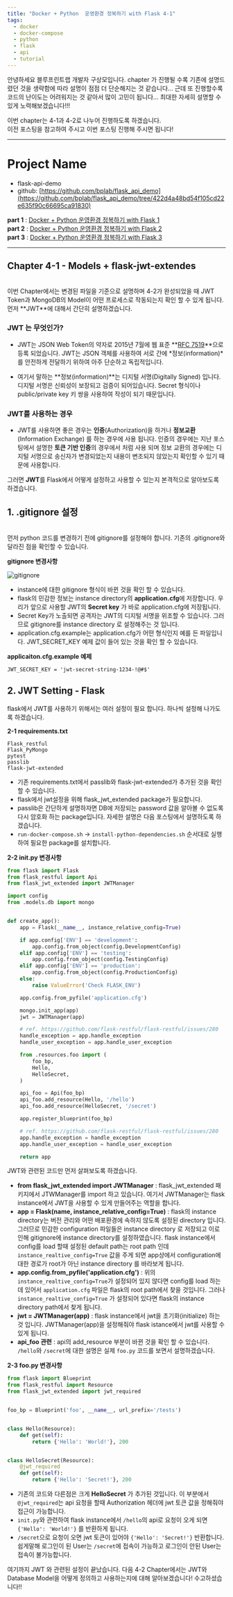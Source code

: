```yaml
---
title: "Docker + Python  운영환경 정복하기 with Flask 4-1"
tags:
  - docker
  - docker-compose
  - python
  - flask
  - api
  - tutorial
---
```


안녕하세요 블루프린트랩 개발자 구상모입니다. chapter 가 진행될 수록 기존에 설명드렸던 것을 생략함에 따라 설명이 점점 더 단순해지는 것 같습니다... 근데 또 진행할수록 코드의 난이도는 어려워지는 것 같아서 많이 고민이 됩니다... 최대한 자세히 설명할 수 있게 노력해보겠습니다!!! 

이번 chapter는 4-1과 4-2로 나누어 진행하도록 하겠습니다.  
이전 포스팅을 참고하여 주시고 이번 포스팅 진행해 주시면 됩니다! 

- - -
# Project Name
- flask-api-demo
- github: [https://github.com/bplab/flask_api_demo](https://github.com/bplab/flask_api_demo/tree/422d4a48bd54f105cd22e635f90c66695ca91830)


**part 1** : [Docker + Python  운영환경 정복하기 with Flask 1](../tech_blog_flask_api_demo_1)  
**part 2** : [Docker + Python  운영환경 정복하기 with Flask 2](../tech_blog_flask_api_demo_2)  
**part 3** : [Docker + Python  운영환경 정복하기 with Flask 3](../tech_blog_flask_api_demo_3)

---

## Chapter 4-1 - Models + flask-jwt-extendes
<br>
이번 Chapter에서는 변경된 파일을 기준으로 설명하며 4-2가 완성되었을 때 JWT Token과 MongoDB의 Model이 어떤 프로세스로 작동되는지 확인 할 수 있게 됩니다. 
먼저 **JWT**에 대해서 간단히 설명하겠습니다.

### JWT 는 무엇인가?
- JWT는 JSON Web Token의 약자로 2015년 7월에 웹 표준 **[RFC 7519](https://tools.ietf.org/html/rfc7519)**으로 등록 되었습니다. JWT는 JSON 객체를 사용하여 서로 간에 *정보(information)*를 안전하게 전달하기 위하여 아주 단순하고 독립적입니다.

- 여기서 말하는 **정보(information)**는 디지털 서명(Digitally Signed) 입니다. 디지털 서명은 신뢰성이 보장되고 검증이 되어있습니다. Secret 형식이나 public/private key 키 쌍을 사용하여 작성이 되기 때문입니다.

### JWT를 사용하는 경우
- JWT를 사용하면 좋은 경우는 **인증**(Authorization)을 하거나 **정보교환**(Information Exchange) 를 하는 경우에 사용 됩니다. 인증의 경우에는 지난 포스팅에서 설명한 **토큰 기반 인증**의 경우에서 처럼 사용 되며 정보 교환의 경우에는 디지털 서명으로 송신자가 변경되었는지 내용이 변조되지 않았는지 확인할 수 있기 때문에 사용합니다.

그러면 **JWT**를 Flask에서 어떻게 설정하고 사용할 수 있는지 본격적으로 알아보도록 하겠습니다.

## 1. .gitignore 설정
<br>
먼저 python 코드를 변경하기 전에 gitignore를 설정해야 합니다.
기존의 .gitignore와 달라진 점을 확인할 수 있습니다. 

**gitignore 변경사항**

![gitignore](/assets/images/2019-04-07-tech_blog_flask_api_demo_4-1/gitignore.png)

* instance에 대한 gitignore 형식이 바뀐 것을 확인 할 수 있습니다.
* flask의 민감한 정보는 instance directory의 **application.cfg**에 저장합니다. 우리가 앞으로 사용할 JWT의 **Secret key** 가 바로 application.cfg에 저장됩니다.  
* Secret Key가 노출되면 공격자는 JWT의 디지털 서명을 위조할 수 있습니다. 그러므로 gitignore를 instance directory 로 설정해주는 것 입니다.
* application.cfg.example는 application.cfg가 어떤 형식인지 예를 든 파일입니다. JWT_SECRET_KEY 예제 값이 들어 있는 것을 확인 할 수 있습니다.

**applicaiton.cfg.example 예제**
```
JWT_SECRET_KEY = 'jwt-secret-string-1234-!@#$'
```

## 2. JWT Setting - Flask 
flask에서 JWT를 사용하기 위해서는 여러 설정이 필요 합니다. 하나씩 설정해 나가도록 하겠습니다.

**2-1 requirements.txt**
```
Flask_restful
Flask_PyMongo
pytest
passlib
flask-jwt-extended
```
- 기존 requirements.txt에서 passlib와 flask-jwt-extended가 추가된 것을 확인할 수 있습니다.
- flask에서 jwt설정을 위해 flask_jwt_extended package가 필요합니다. 
- passlib은 간단하게 설명하자면 DB에 저장되는 password 값을 알아볼 수 없도록 다시 암호화 하는 package입니다. 자세한 설명은 다음 포스팅에서 설명하도록 하겠습니다.
- `run-docker-compose.sh` -> `install-python-dependencies.sh` 순서대로 실행하여 필요한 package를 설치합니다.

**2-2 __init__.py 변경사항**
```python
from flask import Flask
from flask_restful import Api
from flask_jwt_extended import JWTManager

import config
from .models.db import mongo


def create_app():
    app = Flask(__name__, instance_relative_config=True)

    if app.config['ENV'] == 'development':
        app.config.from_object(config.DevelopmentConfig)
    elif app.config['ENV'] == 'testing':
        app.config.from_object(config.TestingConfig)
    elif app.config['ENV'] == 'production':
        app.config.from_object(config.ProductionConfig)
    else:
        raise ValueError('Check FLASK_ENV')

    app.config.from_pyfile('application.cfg')

    mongo.init_app(app)
    jwt = JWTManager(app)

    # ref. https://github.com/flask-restful/flask-restful/issues/280
    handle_exception = app.handle_exception
    handle_user_exception = app.handle_user_exception

    from .resources.foo import (
        foo_bp,
        Hello,
        HelloSecret,
    )

    api_foo = Api(foo_bp)
    api_foo.add_resource(Hello, '/hello')
    api_foo.add_resource(HelloSecret, '/secret')

    app.register_blueprint(foo_bp)

    # ref. https://github.com/flask-restful/flask-restful/issues/280
    app.handle_exception = handle_exception
    app.handle_user_exception = handle_user_exception

    return app
```

JWT와 관련된 코드만 먼저 살펴보도록 하겠습니다. 
- **from flask_jwt_extended import JWTManager** : flask_jwt_extended 패키지에서 JTWManager를 import 하고 있습니다. 여기서 JWTManager는 flask instance에서 JWT을 사용할 수 있게 만들어주는 역할을 합니다.
- **app = Flask(__name__, instance_relative_config=True)** : flask의 instance directory는 버전 관리와 어떤 배포환경에 속하지 않도록 설정된 directory 입니다. 그러므로 민감한 configuration 파일들은 instance directory 로 저장되고 이로 인해 gitignore에 instance directory를 설정하였습니다. flask instance에서 config를 load 할때 설정된 default path는 root path 인데   `instance_realtive_config=True` 값을 주게 되면 app상에서 configuration에 대한 경로가 root가 아닌 instance directory 를 바라보게 됩니다. 
- **app.config.from_pyfile('application.cfg')** : 위의 `instance_realtive_config=True`가 설정되어 있지 않다면 config를 load 하는데 있어서 `application.cfg` 파일은 flask의 root path에서 찾을 것입니다. 그러나 `instance_realtive_config=True` 가 설정되어 있다면 flask의 instance directory path에서 찾게 됩니다.  
- **jwt = JWTManager(app)** :  flask instance에서 jwt을 초기화(initialize) 하는 것 입니다. JWTManager(app)을 설정해줘야 flask istance에서 jwt를 사용할 수 있게 됩니다.
- **api_foo 관련** : api의 add_resource 부분이 바뀐 것을 확인 할 수 있습니다.  `/hello`와 `/secret`에 대한 설명은 실제 `foo.py` 코드를 보면서 설명하겠습니다.

**2-3 foo.py 변경사항**
```python
from flask import Blueprint
from flask_restful import Resource
from flask_jwt_extended import jwt_required


foo_bp = Blueprint('foo', __name__, url_prefix='/tests')


class Hello(Resource):
    def get(self):
        return {'Hello': 'World!'}, 200


class HelloSecret(Resource):
    @jwt_required
    def get(self):
        return {'Hello': 'Secret!'}, 200

```

- 기존의 코드와 다른점은 크게 **HelloSecret** 가 추가된 것입니다. 이 부분에서 `@jwt_required`는 api 요청을 할때 Authorization 헤더에 jwt 토큰 값을 정해줘야 접근이 가능합니다. 
- `init.py`와 관련하여 flask instance에서 `/hello`의 api로 요청이 오게 되면 `{'Hello': 'World!'}` 를 반환하게 됩니다.
- `/secret`으로 요청이 오면 jwt 토큰이 있어야 `{'Hello': 'Secret!'}` 반환합니다. 쉽게말해 로그인이 된 User는 `/secret`에 접속이 가능하고 로그인이 안된 User는 접속이 불가능합니다.


여기까지 JWT 와 관련된 설정이 끝났습니다. 다음 4-2 Chapter에서는 JWT와 Database Model을 어떻게 정의하고 사용하는지에 대해 알아보겠습니다! 수고하셨습니다!! 






